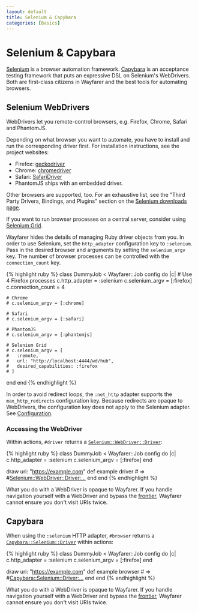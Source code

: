 ```yaml
---
layout: default
title: Selenium & Capybara
categories: [Basics]
---
```


# Selenium & Capybara

[Selenium](http://www.seleniumhq.org) is a browser automation framework. [Capybara](https://github.com/teamcapybara/capybara) is an acceptance testing framework that puts an expressive DSL on Selenium's WebDrivers. Both are first-class citizens in Wayfarer and the best tools for automating browsers.

## Selenium WebDrivers

WebDrivers let you remote-control browsers, e.g. Firefox, Chrome, Safari and PhantomJS.

Depending on what browser you want to automate, you have to install and run the corresponding driver first. For installation instructions, see the project websites:

* Firefox: [geckodriver](https://github.com/mozilla/geckodriver)
* Chrome: [chromedriver](https://sites.google.com/a/chromium.org/chromedriver)
* Safari: [SafariDriver](https://github.com/SeleniumHQ/selenium/wiki/SafariDriver)
* PhantomJS ships with an embedded driver.

Other browsers are supported, too. For an exhaustive list, see the "Third Party Drivers, Bindings, and Plugins" section on the [Selenium downloads page](http://www.seleniumhq.org/download).

If you want to run browser processes on a central server, consider using [Selenium Grid](http://www.seleniumhq.org/projects/grid).

Wayfarer hides the details of managing Ruby driver objects from you. In order to use Selenium, set the `http_adapter` configuration key to `:selenium`. Pass in the desired browser and arguments by setting the `selenium_argv` key. The number of browser processes can be controlled with the `connection_count` key.

{% highlight ruby %}
class DummyJob < Wayfarer::Job
  config do |c|
    # Use 4 Firefox processes
    c.http_adapter = :selenium
    c.selenium_argv = [:firefox]
    c.connection_count = 4

    # Chrome
    # c.selenium_argv = [:chrome]

    # Safari
    # c.selenium_argv = [:safari]

    # PhantomJS
    # c.selenium_argv = [:phantomjs]

    # Selenium Grid
    # c.selenium_argv = [
    #   :remote,
    #   url: "http://localhost:4444/wd/hub",
    #   desired_capabilities: :firefox
    # ]
  end
end
{% endhighlight %}

<aside class="note">
In order to avoid redirect loops, the <code>:net_http</code> adapter supports the <code>max_http_redirects</code> configuration key. Because redirects are opaque to WebDrivers, the configuration key does not apply to the Selenium adapter. See <a href="configuration.html">Configuration</a>.
</aside>

### Accessing the WebDriver

Within actions, `#driver` returns a [`Selenium::WebDriver::Driver`](http://www.rubydoc.info/gems/selenium-webdriver/Selenium/WebDriver/Driver):

{% highlight ruby %}
class DummyJob < Wayfarer::Job
  config do |c|
    c.http_adapter = :selenium
    c.selenium_argv = [:firefox]
  end

  draw uri: "https://example.com"
  def example
    driver # => #<Selenium::WebDriver::Driver:...>
  end
end
{% endhighlight %}

<aside class="note">
What you do with a WebDriver is opaque to Wayfarer. If you handle navigation yourself with a WebDriver and bypass the <a href="/guides/frontiers.html">frontier</a>, Wayfarer cannot ensure you don't visit URIs twice.
</aside>

## Capybara

When using the `:selenium` HTTP adapter, `#browser` returns a [`Capybara::Selenium::Driver`](http://www.rubydoc.info/github/jnicklas/capybara/Capybara/Selenium/Driver) within actions:

{% highlight ruby %}
class DummyJob < Wayfarer::Job
  config do |c|
    c.http_adapter = :selenium
    c.selenium_argv = [:firefox]
  end

  draw uri: "https://example.com"
  def example
    browser # => #<Capybara::Selenium::Driver:...>
  end
end
{% endhighlight %}

<aside class="note">
What you do with a WebDriver is opaque to Wayfarer. If you handle navigation yourself with a WebDriver and bypass the <a href="/guides/frontiers.html">frontier</a>, Wayfarer cannot ensure you don't visit URIs twice.
</aside>
